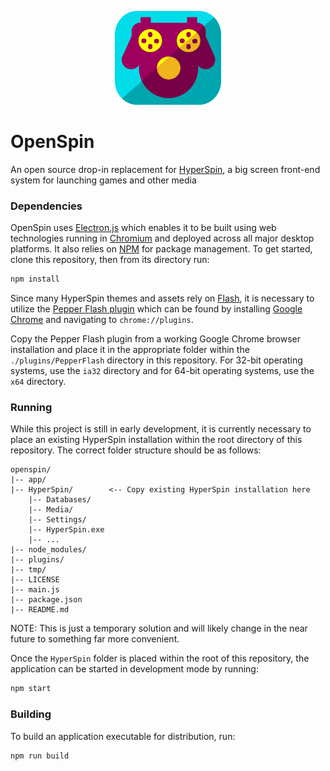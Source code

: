 
<p align="center"><img src="logo/OpenSpin3.png" alt="OpenSpin" height="150px"></p>

# OpenSpin

An open source drop-in replacement for [HyperSpin](http://hyperspin-fe.com/), a big screen front-end system for launching games and other media

### Dependencies

OpenSpin uses [Electron.js](https://electronjs.org/) which enables it to be built using web technologies running in [Chromium](https://www.chromium.org/) and deployed across all major desktop platforms. It also relies on [NPM](https://www.npmjs.com/) for package management. To get started, clone this repository, then from its directory run:

```bash
npm install
```

Since many HyperSpin themes and assets rely on [Flash](https://en.wikipedia.org/wiki/Adobe_Flash), it is necessary to utilize the [Pepper Flash plugin](https://electronjs.org/docs/tutorial/using-pepper-flash-plugin) which can be found by installing [Google Chrome](https://www.google.com/chrome/) and navigating to `chrome://plugins`.

Copy the Pepper Flash plugin from a working Google Chrome browser installation and place it in the appropriate folder within the `./plugins/PepperFlash` directory in this repository. For 32-bit operating systems, use the `ia32` directory and for 64-bit operating systems, use the `x64` directory.

### Running

While this project is still in early development, it is currently necessary to place an existing HyperSpin installation within the root directory of this repository. The correct folder structure should be as follows:

```
openspin/
|-- app/
|-- HyperSpin/        <-- Copy existing HyperSpin installation here
    |-- Databases/
    |-- Media/
    |-- Settings/
    |-- HyperSpin.exe
    |-- ...
|-- node_modules/
|-- plugins/
|-- tmp/
|-- LICENSE
|-- main.js
|-- package.json
|-- README.md
```

NOTE: This is just a temporary solution and will likely change in the near future to something far more convenient.

Once the `HyperSpin` folder is placed within the root of this repository, the application can be started in development mode by running:

```bash
npm start
```

### Building

To build an application executable for distribution, run:

```bash
npm run build
```
